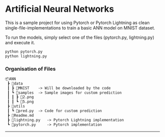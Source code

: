 # Artificial Neural Networks

This is a sample project for using Pytorch or Pytorch Lightning as clean single-file-implementations to train a basic 
ANN model on MNIST dataset. 

To run the models, simply select one of the files (pytorch.py, lightning.py) and execute it.

```bash
python pytorch.py
python lightning.py
```

### Organisation of Files

```txt
📦ANN
 ┣ 📂data
 ┃ ┣ 📂MNIST    -> Will be downloaded by the code
 ┃ ┗ 📂samples  -> Sample images for custom prediction
 ┃ ┃ ┣ 📜2.png
 ┃ ┃ ┗ 📜5.png
 ┣ 📂utils
 ┃ ┗ 📜pred.py  -> Code for custom prediction
 ┣ 📜Readme.md
 ┣ 📜lightning.py   -> Pytorch Lightning implementation
 ┗ 📜pytorch.py     -> Pytorch implementation
```
---
